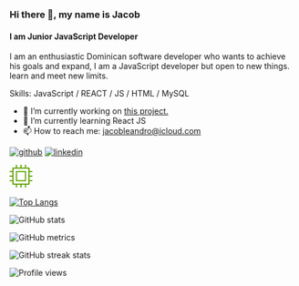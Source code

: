 ### Hi there 👋, my name is Jacob

#### I am Junior JavaScript Developer

I am an enthusiastic Dominican software developer who wants to achieve his goals and expand, I am a JavaScript developer but open to new things. learn and meet new limits.



Skills: JavaScript / REACT / JS / HTML / MySQL

- 🔭 I’m currently working on <A href="https://github.com/jacox02/collage-admin">this project.<a/>
- 🌱 I’m currently learning React JS
- 📫 How to reach me: jacobleandro@icloud.com

[<img src='https://cdn.jsdelivr.net/npm/simple-icons@3.0.1/icons/github.svg' alt='github' height='40'>](https://github.com/jacox02) [<img src='https://cdn.jsdelivr.net/npm/simple-icons@3.0.1/icons/linkedin.svg' alt='linkedin' height='40'>](https://www.linkedin.com/in/https://www.linkedin.com/in/jacob-cuevas-7331351a0//)

<a href='https://docs.github.com/en/developers'><img src='https://raw.githubusercontent.com/acervenky/animated-github-badges/master/assets/devbadge.gif' width='40' height='40'></a>

[![Top Langs](https://github-readme-stats.vercel.app/api/top-langs/?username=jacox02)](https://github.com/anuraghazra/github-readme-stats)

![GitHub stats](https://github-readme-stats.vercel.app/api?username=jacox02&show_icons=true)

![GitHub metrics](https://metrics.lecoq.io/jacox02)

![GitHub streak stats](https://github-readme-streak-stats.herokuapp.com/?user=jacox02)

![Profile views](https://gpvc.arturio.dev/jacox02)

